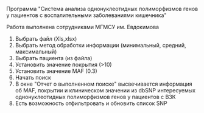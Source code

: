 Программа "Система анализа однонуклеотидных полиморфизмов генов у пациентов с воспалительными заболеваниями кишечника"

Работа выполнена сотрудниками МГМСУ им. Евдокимова

1. Выбрать файл (Xls,xlsx)
2. Выбрать метод обработки информации (минимальный, средний, максимальный)
3. Выбрать пациента (из файла)
4. Установить значение покрытия (>10)
5. Установить значение MAF (0.3)
6. Начать поиск
7. В окне "Отчет о выполненном поиске" высвечивается информация об MAF, покрытии и клиническом значении из dbSNP интересуемых однонуклеотидных полиморфизмов генов у пациентов с ВЗК 
8. Есть возможность отфильтровать и обновить список SNP
   
